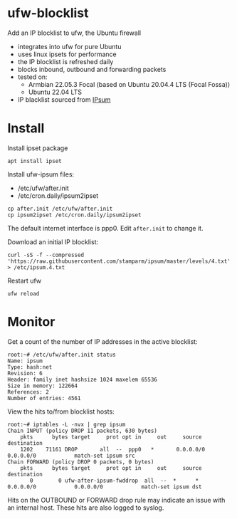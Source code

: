 # ufw-blocklist
Add an IP blocklist to ufw, the Ubuntu firewall
* integrates into ufw for pure Ubuntu
* uses linux ipsets for performance
* the IP blocklist is refreshed daily
* blocks inbound, outbound and forwarding packets
* tested on:
  * Armbian 22.05.3 Focal (based on Ubuntu 20.04.4 LTS (Focal Fossa))
  * Ubuntu 22.04 LTS
* IP blacklist sourced from [IPsum](https://github.com/stamparm/ipsum)

# Install
Install ipset package
```
apt install ipset
```

Install ufw-ipsum files:
* /etc/ufw/after.init
* /etc/cron.daily/ipsum2ipset
```
cp after.init /etc/ufw/after.init
cp ipsum2ipset /etc/cron.daily/ipsum2ipset
```

The default internet interface is ppp0. Edit ```after.init``` to change it.

Download an initial IP blocklist:
```
curl -sS -f --compressed 'https://raw.githubusercontent.com/stamparm/ipsum/master/levels/4.txt' > /etc/ipsum.4.txt
```
Restart ufw
```
ufw reload
```

# Monitor
Get a count of the number of IP addresses in the active blocklist:
```
root:~# /etc/ufw/after.init status
Name: ipsum
Type: hash:net
Revision: 6
Header: family inet hashsize 1024 maxelem 65536
Size in memory: 122664
References: 2
Number of entries: 4561
```
View the hits to/from blocklist hosts:
```
root:~# iptables -L -nvx | grep ipsum
Chain INPUT (policy DROP 11 packets, 630 bytes)
    pkts      bytes target     prot opt in     out     source               destination
    1202    71161 DROP       all  --  ppp0   *       0.0.0.0/0            0.0.0.0/0            match-set ipsum src
Chain FORWARD (policy DROP 0 packets, 0 bytes)
    pkts      bytes target     prot opt in     out     source               destination
       0        0 ufw-after-ipsum-fwddrop  all  --  *      *       0.0.0.0/0            0.0.0.0/0            match-set ipsum dst
```
Hits on the OUTBOUND or FORWARD drop rule may indicate an issue with an internal host. These hits are also logged to syslog.
